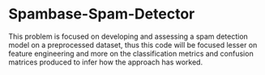 # Spambase-Spam-Detector
This problem is focused on developing and assessing a spam detection model on a preprocessed dataset, thus this code will be focused lesser on feature engineering and more on the classification metrics and confusion matrices produced to infer how the approach has worked.
